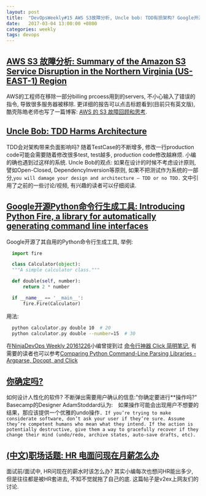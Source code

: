 ```yaml
---
layout: post
title:  "DevOpsWeekly#15 AWS S3故障分析, Uncle bob: TDD有损架构? Google开源Python命令行生成工具, 面试时HR问现在收入该怎么回答?"
date:   2017-03-04 13:00:00 +0800
categories: weekly
tags: devops
---
```



## [**AWS S3 故障分析: Summary of the Amazon S3 Service Disruption in the Northern Virginia (US-EAST-1) Region**](https://aws.amazon.com/cn/message/41926/)
  
  AWS的工程师在移除一部分billing prcoess用到的servers, 不小心输入了错误的指令, 导致很多服务器被移除. 更详细的报告可以点击标题看到(目前只有英文版), 酷壳陈皓老师也写了一篇博客: [AWS 的 S3 故障回顾和思考](http://coolshell.cn/articles/17737.html).


## [**Uncle Bob: TDD Harms Architecture**](http://blog.cleancoder.com/uncle-bob/2017/03/03/TDD-Harms-Architecture.html)

 TDD会对架构带来负面影响吗? 随着TestCase的不断增多, 修改一行production code可能会需要随着修改很多test, test越多, production code修改越麻烦. 小编的确也遇到过这样的系统. Uncle Bob的观点: 如果在设计的时候不考虑设计原则, 譬如Open-Closed, DependencyInversion等原则, 如果不把测试作为系统的一部分,`you will damage your design and architecture – TDD or no TDD.`
 文中引用了之前的一些讨论/视频, 有兴趣的读者可以仔细阅读. 


## [**Google开源Python命令行生成工具: Introducing Python Fire, a library for automatically generating command line interfaces**](http://developers.googleblog.com/2017/03/introducing-python-fire-library-for.html)

  Google开源了其自用的Python命令行生成工具, 举例:
  ```python
    import fire

    class Calculator(object):
    """A simple calculator class."""

    def double(self, number):
        return 2 * number

    if __name__ == '__main__':
        fire.Fire(Calculator)
  ```
  用法:
  ```bash
    python calculator.py double 10  # 20
    python calculator.py double --number=15  # 30
 ```

  在[NinjaDevOps Weekly 20161226](https://ninjadevops.com/weekly/2016/12/26/ninja-devops-weekly.html)小编曾提到过 [命令行神器 Click 简明笔记](https://funhacks.net/2016/12/20/click/), 有需要的读者也可以参考[Comparing Python Command-Line Parsing Libraries - Argparse, Docopt, and Click](https://realpython.com/blog/python/comparing-python-command-line-parsing-libraries-argparse-docopt-click/#conclusion)


## [**你确定吗?**](https://m.signalvnoise.com/are-you-sure-ae4ae0ef72a7#.ta5qnfmjq)

  如何设计人性化的软件? 不断弹出需要用户确认的信息:"你确定要进行**操作吗?"　Basecamp的Designer AdamStoddard认为:　如果操作可能会出现用户不想要的结果，那应该提供一个优雅的undo操作．`If you’re trying to make considerate software, don’t ask your user if they’re sure. Assume they’re competent humans who mean what they intend. If the action is potentially destructive, give them a way to gracefully recover if they change their mind (undo/redo, archive states, auto-save drafts, etc).`


## [**(中文)职场话题: HR 电面问现在月薪怎么办**](https://www.v2ex.com/t/341859)

  面试前/面试中, HR问现在的薪水时该怎么办? 其实小编每次也想问HR能出多少, 但是往往都是被HR套进去, 不知不觉就拖了自己的底. 这篇帖子是v2ex上网友们的讨论.


